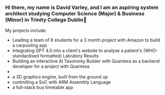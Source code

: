 ### Hi there, my name is David Varley, and I am an aspiring system architect studying Computer Science (Major) & Business (Minor) in Trinity College Dublin👋
  My projects include:

-   Leading a team of 8 students for a 3 month project with Amazon to build a carpooling app
-   Integrating GPT 4.0 into a client's website to analyse a patient's (WHO-standardised formatted) Labratory Results
-   Building an interactive AI Taxonomy Builder with Quantexa as a backend developer for a project with Quantexa
-   
-   a 3D graphics engine, built from the ground up
-   controlling a SoC with ARM Assembly Language
-   a full-stack bus timetable app
  
<!--
**bobAnthonyVarley/bobAnthonyVarley** is a ✨ _special_ ✨ repository because its `README.md` (this file) appears on your GitHub profile.

Here are some ideas to get you started:

- 🔭 I’m currently working on ...
- 🌱 I’m currently learning ...
- 👯 I’m looking to collaborate on ...
- 🤔 I’m looking for help with ...
- 💬 Ask me about ...
- 📫 How to reach me: ...
- 😄 Pronouns: ...
- ⚡ Fun fact: ...
-->
